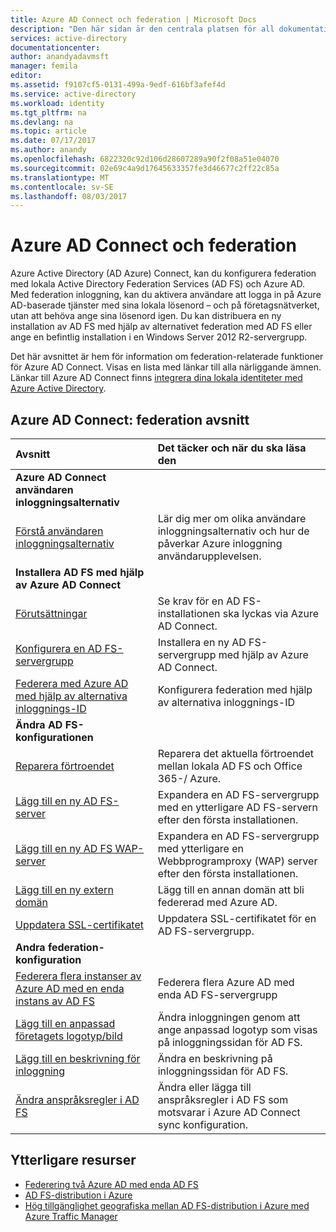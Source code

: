 ```yaml
---
title: Azure AD Connect och federation | Microsoft Docs
description: "Den här sidan är den centrala platsen för all dokumentation om AD FS-åtgärder som använder Azure AD Connect."
services: active-directory
documentationcenter: 
author: anandyadavmsft
manager: femila
editor: 
ms.assetid: f9107cf5-0131-499a-9edf-616bf3afef4d
ms.service: active-directory
ms.workload: identity
ms.tgt_pltfrm: na
ms.devlang: na
ms.topic: article
ms.date: 07/17/2017
ms.author: anandy
ms.openlocfilehash: 6822320c92d106d28607289a90f2f08a51e04070
ms.sourcegitcommit: 02e69c4a9d17645633357fe3d46677c2ff22c85a
ms.translationtype: MT
ms.contentlocale: sv-SE
ms.lasthandoff: 08/03/2017
---
```

# <a name="azure-ad-connect-and-federation"></a>Azure AD Connect och federation
Azure Active Directory (AD Azure) Connect, kan du konfigurera federation med lokala Active Directory Federation Services (AD FS) och Azure AD. Med federation inloggning, kan du aktivera användare att logga in på Azure AD-baserade tjänster med sina lokala lösenord – och på företagsnätverket, utan att behöva ange sina lösenord igen. Du kan distribuera en ny installation av AD FS med hjälp av alternativet federation med AD FS eller ange en befintlig installation i en Windows Server 2012 R2-servergrupp.

Det här avsnittet är hem för information om federation-relaterade funktioner för Azure AD Connect. Visas en lista med länkar till alla närliggande ämnen. Länkar till Azure AD Connect finns [integrera dina lokala identiteter med Azure Active Directory](active-directory-aadconnect.md).

## <a name="azure-ad-connect-federation-topics"></a>Azure AD Connect: federation avsnitt
| Avsnitt | Det täcker och när du ska läsa den |
|:--- |:--- |
| **Azure AD Connect användaren inloggningsalternativ** | |
| [Förstå användaren inloggningsalternativ](active-directory-aadconnect-user-signin.md) |Lär dig mer om olika användare inloggningsalternativ och hur de påverkar Azure inloggning användarupplevelsen. |
| **Installera AD FS med hjälp av Azure AD Connect** | |
| [Förutsättningar](active-directory-aadconnect-get-started-custom.md#ad-fs-configuration-pre-requisites) |Se krav för en AD FS-installationen ska lyckas via Azure AD Connect. |
| [Konfigurera en AD FS-servergrupp](active-directory-aadconnect-get-started-custom.md#configuring-federation-with-ad-fs) |Installera en ny AD FS-servergrupp med hjälp av Azure AD Connect. |
| [Federera med Azure AD med hjälp av alternativa inloggnings-ID](active-directory-aadconnect-federation-management.md#alternateid) | Konfigurera federation med hjälp av alternativa inloggnings-ID  |
| **Ändra AD FS-konfigurationen** | |
| [Reparera förtroendet](active-directory-aadconnect-federation-management.md#repairthetrust) |Reparera det aktuella förtroendet mellan lokala AD FS och Office 365-/ Azure. |
| [Lägg till en ny AD FS-server](active-directory-aadconnect-federation-management.md#addadfsserver) |Expandera en AD FS-servergrupp med en ytterligare AD FS-servern efter den första installationen. |
| [Lägg till en ny AD FS WAP-server](active-directory-aadconnect-federation-management.md#addwapserver) |Expandera en AD FS-servergrupp med ytterligare en Webbprogramproxy (WAP) server efter den första installationen. |
| [Lägg till en ny extern domän](active-directory-aadconnect-federation-management.md#addfeddomain) |Lägg till en annan domän att bli federerad med Azure AD. |
| [Uppdatera SSL-certifikatet](active-directory-aadconnectfed-ssl-update.md)| Uppdatera SSL-certifikatet för en AD FS-servergrupp. |
| **Andra federation-konfiguration** | |
| [Federera flera instanser av Azure AD med en enda instans av AD FS](active-directory-aadconnectfed-single-adfs-multitenant-federation.md) | Federera flera Azure AD med enda AD FS-servergrupp| 
| [Lägg till en anpassad företagets logotyp/bild](active-directory-aadconnect-federation-management.md#customlogo) |Ändra inloggningen genom att ange anpassad logotyp som visas på inloggningssidan för AD FS. |
| [Lägg till en beskrivning för inloggning](active-directory-aadconnect-federation-management.md#addsignindescription) |Ändra en beskrivning på inloggningssidan för AD FS. |
| [Ändra anspråksregler i AD FS](active-directory-aadconnect-federation-management.md#modclaims) |Ändra eller lägga till anspråksregler i AD FS som motsvarar i Azure AD Connect sync konfiguration. |


## <a name="additional-resources"></a>Ytterligare resurser
* [Federering två Azure AD med enda AD FS](active-directory-aadconnectfed-single-adfs-multitenant-federation.md)
* [AD FS-distribution i Azure](active-directory-aadconnect-azure-adfs.md)
* [Hög tillgänglighet geografiska mellan AD FS-distribution i Azure med Azure Traffic Manager](../active-directory-adfs-in-azure-with-azure-traffic-manager.md)
